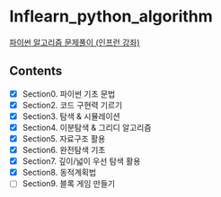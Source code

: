 # Inflearn_python_algorithm
[파이썬 알고리즘 문제풀이 (인프런 강좌)](https://www.inflearn.com/course/%ED%8C%8C%EC%9D%B4%EC%8D%AC-%EC%95%8C%EA%B3%A0%EB%A6%AC%EC%A6%98-%EB%AC%B8%EC%A0%9C%ED%92%80%EC%9D%B4-%EC%BD%94%EB%94%A9%ED%85%8C%EC%8A%A4%ED%8A%B8)
## Contents
- [x] Section0. 파이썬 기초 문법
- [x] Section2. 코드 구현력 기르기
- [x] Section3. 탐색 & 시뮬레이션
- [x] Section4. 이분탐색 & 그리디 알고리즘
- [x] Section5. 자료구조 활용
- [x] Section6. 완전탐색 기초
- [x] Section7. 깊이/넓이 우선 탐색 활용
- [x] Section8. 동적계획법
- [ ] Section9. 블록 게임 만들기